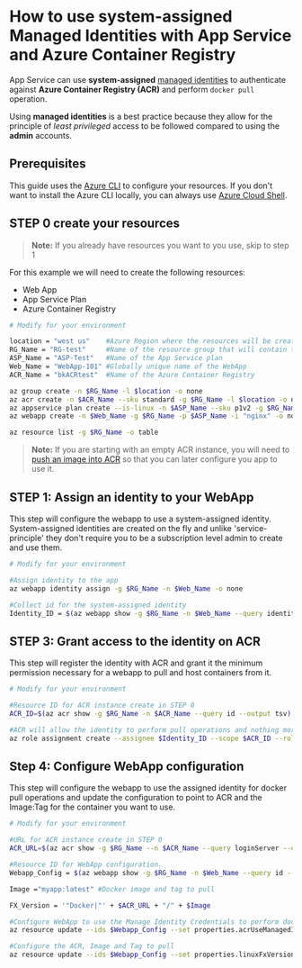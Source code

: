 # How to use system-assigned Managed Identities with App Service and Azure Container Registry

App Service can use **system-assigned** [managed identities](https://docs.microsoft.com/azure/active-directory/managed-identities-azure-resources/overview) to authenticate against **Azure Container Registry (ACR)** and perform `docker pull` operation.

Using **managed identities** is a best practice because they allow for the principle of *least privileged* access to be followed compared to using the **admin** accounts.

## Prerequisites

This guide uses the [Azure CLI](https://docs.microsoft.com/cli/azure/install-azure-cli?view=azure-cli-latest) to configure your resources. If you don't want to install the Azure CLI locally, you can always use [Azure Cloud Shell](https://docs.microsoft.com/azure/cloud-shell/quickstart).

## STEP 0 create your resources

> **Note:** If you already have resources you want to you use, skip to step 1

For this example we will need to create the following resources:
  
- Web App
- App Service Plan
- Azure Container Registry

``` bash
# Modify for your environment

location = "west us"    #Azure Region where the resources will be created
RG_Name = "RG-test"     #Name of the resource group that will contain the resources
ASP_Name = "ASP-Test"   #Name of the App Service plan
Web_Name = "WebApp-101" #Globally unique name of the WebApp
ACR_Name = "bkACRtest"  #Name of the Azure Container Registry

az group create -n $RG_Name -l $location -o none
az acr create -n $ACR_Name --sku standard -g $RG_Name -l $location -o none
az appservice plan create --is-linux -n $ASP_Name --sku p1v2 -g $RG_Name -l $location -o none
az webapp create -n $Web_Name -g $RG_Name -p $ASP_Name -i "nginx" -o none

az resource list -g $RG_Name -o table
```

>**Note:** If you are starting with an empty ACR instance, you will need to [push an image into ACR](https://docs.microsoft.com/azure/container-registry/container-registry-get-started-docker-cli) so that you can later configure you app to use it.

## STEP 1: Assign an identity to your WebApp

This step will configure the webapp to use a system-assigned identity. System-assigned identities are created on the fly and unlike 'service-principle' they don't require you to be a subscription level admin to create and use them.

```bash
# Modify for your environment

#Assign identity to the app
az webapp identity assign -g $RG_Name -n $Web_Name -o none

#Collect id for the system-assigned identity
Identity_ID = $(az webapp show -g $RG_Name -n $Web_Name --query identity.principalId --output tsv)
```

## STEP 3: Grant access to the identity on ACR

This step will register the identity with ACR and grant it the minimum permission necessary for a webapp to pull and host containers from it.

``` bash
# Modify for your environment

#Resource ID for ACR instance create in STEP 0
ACR_ID=$(az acr show -g $RG_Name -n $ACR_Name --query id --output tsv)

#ACR will allow the identity to perform pull operations and nothing more
az role assignment create --assignee $Identity_ID --scope $ACR_ID --role acrpull -o none
```

## Step 4: Configure WebApp configuration

This step will configure the webapp to use the assigned identity for docker pull operations and update the configuration to point to ACR and the Image:Tag for the container you want to use.

```bash
# Modify for your environment

#URL for ACR instance create in STEP 0
ACR_URL=$(az acr show -g $RG_Name --n $ACR_Name --query loginServer --output tsv)

#Resource ID for WebApp configuration.
Webapp_Config = $(az webapp show -g $RG_Name -n $Web_Name --query id --output tsv) + "/config/web"

Image ="myapp:latest" #Docker image and tag to pull

FX_Version = '"Docker|"' + $ACR_URL + "/" + $Image

#Configure WebApp to use the Manage Identity Credentials to perform docker pull operations
az resource update --ids $Webapp_Config --set properties.acrUseManagedIdentityCreds=True -o none

#Configure the ACR, Image and Tag to pull
az resource update --ids $Webapp_Config --set properties.linuxFxVersion=$FX_Version -o none --force-string
```
